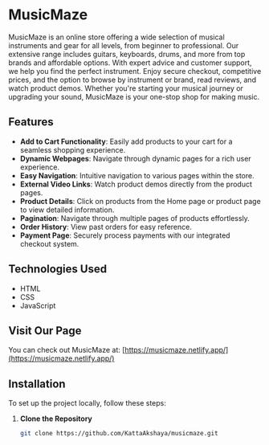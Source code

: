 # MusicMaze

MusicMaze is an online store offering a wide selection of musical instruments and gear for all levels, from beginner to professional. Our extensive range includes guitars, keyboards, drums, and more from top brands and affordable options. With expert advice and customer support, we help you find the perfect instrument. Enjoy secure checkout, competitive prices, and the option to browse by instrument or brand, read reviews, and watch product demos. Whether you're starting your musical journey or upgrading your sound, MusicMaze is your one-stop shop for making music.

## Features

- **Add to Cart Functionality**: Easily add products to your cart for a seamless shopping experience.
- **Dynamic Webpages**: Navigate through dynamic pages for a rich user experience.
- **Easy Navigation**: Intuitive navigation to various pages within the store.
- **External Video Links**: Watch product demos directly from the product pages.
- **Product Details**: Click on products from the Home page or product page to view detailed information.
- **Pagination**: Navigate through multiple pages of products effortlessly.
- **Order History**: View past orders for easy reference.
- **Payment Page**: Securely process payments with our integrated checkout system.

## Technologies Used

- HTML
- CSS
- JavaScript

## Visit Our Page

You can check out MusicMaze at: [https://musicmaze.netlify.app/](https://musicmaze.netlify.app/)

## Installation

To set up the project locally, follow these steps:

1. **Clone the Repository**

   ```bash
   git clone https://github.com/KattaAkshaya/musicmaze.git

